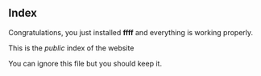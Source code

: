 ## Index

Congratulations, you just installed **ffff** and everything is working 
properly.

This is the _public_ index of the website

You can ignore this file but you should keep it.